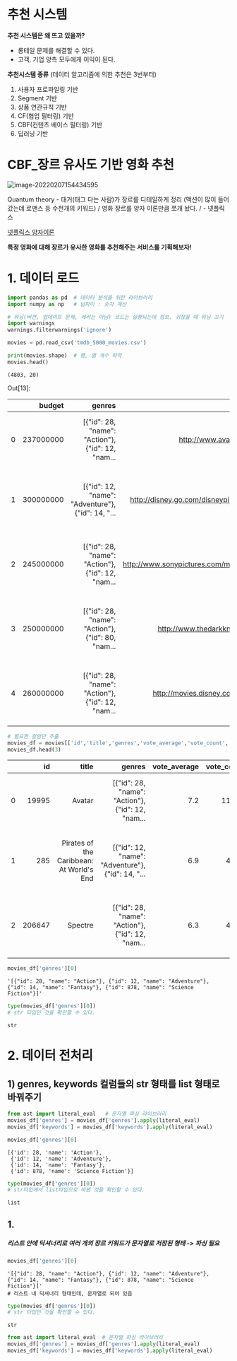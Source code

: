 # 추천 시스템

**추천 시스템은 왜 뜨고 있을까?**

- 롱테일 문제를 해결할 수 있다.
- 고객, 기업 양측 모두에게 이익이 된다.

**추천시스템 종류** (데이터 알고리즘에 의한 추천은 3번부터)

1. 사용자 프로파일링 기반
2. Segment 기반
3. 상품 연관규칙 기반
4. CF(협업 필터링) 기반
5. CBF(컨텐츠 베이스 필터링) 기반
6. 딥러닝 기반



# CBF_장르 유사도 기반 영화 추천

![image-20220207154434595](C:\Users\BDH\AppData\Roaming\Typora\typora-user-images\image-20220207154434595.png)

Quantum theory - 태거(태그 다는 사람)가 장르를 디테일하게 정리 (액션이 많이 들어갔는데 로맨스 등 수천개의 키워드) / 영화 장르를 양자 이론만큼 쪼개 놨다. / - 넷플릭스

[넷플릭스 양자이론](https://headnheart.tistory.com/19)



**특정 영화에 대해 장르가 유사한 영화를 추천해주는 서비스를 기획해보자!**



# 1. 데이터 로드

```python
import pandas as pd  # 데이터 분석을 위한 라이브러리
import numpy as np   # 넘파이 : 숫자 계산

# 워닝(버전, 업데이트 문제, 에러는 아님) 코드는 실행되는데 정보. 귀찮을 때 워닝 끄기
import warnings
warnings.filterwarnings('ignore')

movies = pd.read_csv('tmdb_5000_movies.csv')

print(movies.shape)  # 행, 열 개수 파악
movies.head()
```

```
(4803, 20)
```

Out[13]:

|      |    budget |                                            genres |                                     homepage |     id |                                          keywords | original_language |                           original_title |                                          overview | popularity |                              production_companies |                              production_countries | release_date |    revenue | runtime |                                  spoken_languages |   status |                                        tagline |                                    title | vote_average | vote_count |
| ---: | --------: | ------------------------------------------------: | -------------------------------------------: | -----: | ------------------------------------------------: | ----------------: | ---------------------------------------: | ------------------------------------------------: | ---------: | ------------------------------------------------: | ------------------------------------------------: | -----------: | ---------: | ------: | ------------------------------------------------: | -------: | ---------------------------------------------: | ---------------------------------------: | -----------: | ---------: |
|    0 | 237000000 | [{"id": 28, "name": "Action"}, {"id": 12, "nam... |                  http://www.avatarmovie.com/ |  19995 | [{"id": 1463, "name": "culture clash"}, {"id":... |                en |                                   Avatar | In the 22nd century, a paraplegic Marine is di... | 150.437577 | [{"name": "Ingenious Film Partners", "id": 289... | [{"iso_3166_1": "US", "name": "United States o... |   2009-12-10 | 2787965087 |   162.0 | [{"iso_639_1": "en", "name": "English"}, {"iso... | Released |                    Enter the World of Pandora. |                                   Avatar |          7.2 |      11800 |
|    1 | 300000000 | [{"id": 12, "name": "Adventure"}, {"id": 14, "... | http://disney.go.com/disneypictures/pirates/ |    285 | [{"id": 270, "name": "ocean"}, {"id": 726, "na... |                en | Pirates of the Caribbean: At World's End | Captain Barbossa, long believed to be dead, ha... | 139.082615 | [{"name": "Walt Disney Pictures", "id": 2}, {"... | [{"iso_3166_1": "US", "name": "United States o... |   2007-05-19 |  961000000 |   169.0 |          [{"iso_639_1": "en", "name": "English"}] | Released | At the end of the world, the adventure begins. | Pirates of the Caribbean: At World's End |          6.9 |       4500 |
|    2 | 245000000 | [{"id": 28, "name": "Action"}, {"id": 12, "nam... |  http://www.sonypictures.com/movies/spectre/ | 206647 | [{"id": 470, "name": "spy"}, {"id": 818, "name... |                en |                                  Spectre | A cryptic message from Bond’s past sends him o... | 107.376788 | [{"name": "Columbia Pictures", "id": 5}, {"nam... | [{"iso_3166_1": "GB", "name": "United Kingdom"... |   2015-10-26 |  880674609 |   148.0 | [{"iso_639_1": "fr", "name": "Fran\u00e7ais"},... | Released |                          A Plan No One Escapes |                                  Spectre |          6.3 |       4466 |
|    3 | 250000000 | [{"id": 28, "name": "Action"}, {"id": 80, "nam... |           http://www.thedarkknightrises.com/ |  49026 | [{"id": 849, "name": "dc comics"}, {"id": 853,... |                en |                    The Dark Knight Rises | Following the death of District Attorney Harve... | 112.312950 | [{"name": "Legendary Pictures", "id": 923}, {"... | [{"iso_3166_1": "US", "name": "United States o... |   2012-07-16 | 1084939099 |   165.0 |          [{"iso_639_1": "en", "name": "English"}] | Released |                                The Legend Ends |                    The Dark Knight Rises |          7.6 |       9106 |
|    4 | 260000000 | [{"id": 28, "name": "Action"}, {"id": 12, "nam... |         http://movies.disney.com/john-carter |  49529 | [{"id": 818, "name": "based on novel"}, {"id":... |                en |                              John Carter | John Carter is a war-weary, former military ca... |  43.926995 |       [{"name": "Walt Disney Pictures", "id": 2}] | [{"iso_3166_1": "US", "name": "United States o... |   2012-03-07 |  284139100 |   132.0 |          [{"iso_639_1": "en", "name": "English"}] | Released |           Lost in our world, found in another. |                              John Carter |          6.1 |       2124 |

```python
# 필요한 컬럼만 추출
movies_df = movies[['id','title','genres','vote_average','vote_count','popularity','keywords','overview']]
movies_df.head(3)
```

|      |     id |                                    title |                                            genres | vote_average | vote_count | popularity |                                          keywords | overview                                          |
| ---: | -----: | ---------------------------------------: | ------------------------------------------------: | -----------: | ---------: | ---------: | ------------------------------------------------: | ------------------------------------------------- |
|    0 |  19995 |                                   Avatar | [{"id": 28, "name": "Action"}, {"id": 12, "nam... |          7.2 |      11800 | 150.437577 | [{"id": 1463, "name": "culture clash"}, {"id":... | In the 22nd century, a paraplegic Marine is di... |
|    1 |    285 | Pirates of the Caribbean: At World's End | [{"id": 12, "name": "Adventure"}, {"id": 14, "... |          6.9 |       4500 | 139.082615 | [{"id": 270, "name": "ocean"}, {"id": 726, "na... | Captain Barbossa, long believed to be dead, ha... |
|    2 | 206647 |                                  Spectre | [{"id": 28, "name": "Action"}, {"id": 12, "nam... |          6.3 |       4466 | 107.376788 | [{"id": 470, "name": "spy"}, {"id": 818, "name... | A cryptic message from Bond’s past sends him o... |

```python
movies_df['genres'][0]
```

```
'[{"id": 28, "name": "Action"}, {"id": 12, "name": "Adventure"}, {"id": 14, "name": "Fantasy"}, {"id": 878, "name": "Science Fiction"}]'
```

```python
type(movies_df['genres'][0])
# str 타입인 것을 확인할 수 있다.
```

``````
str
``````



# 2. 데이터 전처리

## 1) genres, keywords 컬럼들의 str 형태를 list 형태로 바꿔주기

```python
from ast import literal_eval   # 문자열 파싱 라이브러리
movies_df['genres'] = movies_df['genres'].apply(literal_eval)
movies_df['keywords'] = movies_df['keywords'].apply(literal_eval)
```

```python
movies_df['genres'][0]
```

```
[{'id': 28, 'name': 'Action'},
 {'id': 12, 'name': 'Adventure'},
 {'id': 14, 'name': 'Fantasy'},
 {'id': 878, 'name': 'Science Fiction'}]
```

```python
type(movies_df['genres'][0])
# str타입에서 list타입으로 바뀐 것을 확인할 수 있다.
```

``````
list
``````



## 1. 

##### 리스트 안에 딕셔너리로 여러 개의 장르 키워드가 문자열로 저장된 형태 -> 파싱 필요

```python
movies_df['genres'][0]
```

```
'[{"id": 28, "name": "Action"}, {"id": 12, "name": "Adventure"}, {"id": 14, "name": "Fantasy"}, {"id": 878, "name": "Science Fiction"}]'
# 리스트 내 딕셔너리 형태인데, 문자열로 되어 있음
```

```python
type(movies_df['genres'][0])
# str 타입인 것을 확인할 수 있다.
```

``````
str
``````

```python
from ast import literal_eval  # 문자열 파싱 라이브러리
movies_df['genres'] = movies_df['genres'].apply(literal_eval)
movies_df['keywords'] = movies_df['keywords'].apply(literal_eval)
```

